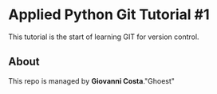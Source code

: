 # Applied Python Git Tutorial #1

This tutorial is the start of learning GIT for version control.

## About 

This repo is managed by **Giovanni Costa**."Ghoest"
